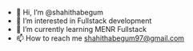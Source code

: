 - 👋 Hi, I’m @shahithabegum
- 👀 I’m interested in Fullstack development
- 🌱 I’m currently learning MENR Fullstack
- 📫 How to reach me shahithabegum97@gmail.com

<!---
shahithabegum/shahithabegum is a ✨ special ✨ repository because its `README.md` (this file) appears on your GitHub profile.
You can click the Preview link to take a look at your changes.
--->

